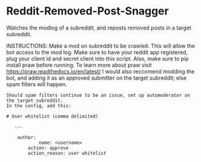 # Reddit-Removed-Post-Snagger
Watches the modlog of a subreddit, and reposts removed posts in a target subreddit.

INSTRUCTIONS:
    Make <username> a mod on subreddit to be crawled. This will allow the bot access to the mod log.
    Make sure to have your reddit app registered, plug your client id and secret client into this script.
    Also, make sure to pip install praw before running. To learn more about praw visit https://praw.readthedocs.io/en/latest/
   I would also reccomend modding the bot, and adding it as an approved submitter on the target subreddit; else spam filters will happen.

    Should spam filters continue to be an issue, set up automoderator on the target subreddit.
    In the config, add this:

    # User whitelist (comma delimited)
    
       ---
    
        author:
                name: <username>
            action: approve
            action_reason: user whitelist
